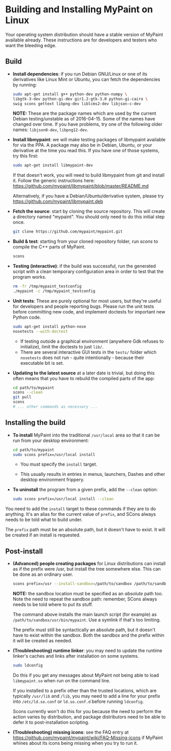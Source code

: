 Building and Installing MyPaint on Linux
========================================

Your operating system distribution should have a stable version of
MyPaint available already. These instructions are for developers and
testers who want the bleeding edge.

Build
-----

* **Install dependencies**: if you run Debian GNU/Linux
  or one of its derivatives like Linux Mint or Ubuntu,
  you can fetch the dependencies by running:

  ```sh
  sudo apt-get install g++ python-dev python-numpy \
  libgtk-3-dev python-gi-dev gir1.2-gtk-3.0 python-gi-cairo \
  swig scons gettext libpng-dev liblcms2-dev libjson-c-dev
  ```
  **NOTE:** These are the package names
  which are used by the current Debian testing/unstable
  as of 2016-04-15.
  Some of the names have changed over time.
  If you have problems, try one of the following older names:
  `libjson0-dev`, `libpng12-dev`.

* **Install libmypaint**: we will make testing packages of libmypaint
  available for via the PPA.
  A package may also be in Debian, Ubuntu, or your derivative
  at the time you read this. If you have one of those systems,
  try this first:

  ```sh
  sudo apt-get install libmypaint-dev
  ```

  If that doesn't work, you will need to build libmypaint from git
  and install it. Follow the generic instructions here:
  https://github.com/mypaint/libmypaint/blob/master/README.md

  Alternatively, if you have a Debian/Ubuntu/derivative system,
  please try https://github.com/mypaint/libmypaint.deb

* **Fetch the source**: start by cloning the source repository.
  This will create a directory named "mypaint".
  You should only need to do this initial step once.

  ```sh
  git clone https://github.com/mypaint/mypaint.git
  ```

* **Build & test**: starting from your cloned repository folder,
  run _scons_ to compile the C++ parts of MyPaint.

  ```sh
  scons
  ```

* **Testing (interactive)**: if the build was successful,
  run the generated script with a clean temporary configuration area
  in order to test that the program works.

  ```sh
  rm -fr /tmp/mypaint_testconfig
  ./mypaint -c /tmp/mypaint_testconfig
  ```

* **Unit tests**: These are purely optional for most users,
  but they're useful for developers and people reporting bugs.
  Please run the unit tests before committing new code,
  and implement doctests for important new Python code.

  ```sh
  sudo apt-get install python-nose
  nosetests --with-doctest
  ```

  - If testing outside a graphical environment (anywhere Gdk refuses
    to initialize), limit the doctests to just `lib/`.
  - There are several interactive GUI tests in the `tests/` folder
    which `nosetests` does not run - quite intentionally -
    because their executable bit is set.

* **Updating to the latest source** at a later date is trivial,
  but doing this often means that you have to
  rebuild the compiled parts of the app:

  ```sh
  cd path/to/mypaint
  scons --clean
  git pull
  scons
  # ... other commands as necessary ...
  ```

Installing the build
--------------------

* **To install** MyPaint into the traditional `/usr/local` area
  so that it can be run from your desktop environment:

  ```sh
  cd path/to/mypaint
  sudo scons prefix=/usr/local install
  ```

  - You *must* specify the `install` target.

  - This usually results in entries in menus, launchers, Dashes
    and other desktop environment frippery.

* **To uninstall** the program from a given prefix,
  add the `--clean` option:

  ```sh
  sudo scons prefix=/usr/local install --clean
  ```

You need to add the `install` target to these commands
if they are to do anything.
It's an alias for the current value of `prefix`,
and SCons always needs to be told what to build under.

The `prefix` path must be an absolute path,
but it doesn't have to exist.
It will be created if an install is requested.

Post-install
------------

* **(Advanced) people creating packages** for Linux distributions
  can install as if the prefix were /usr,
  but install the tree somewhere else.
  This can be done as an ordinary user.

  ```sh
  scons prefix=/usr --install-sandbox=/path/to/sandbox /path/to/sandbox
  ```

  **NOTE:** the sandbox location must
  be specified as an *absolute* path too.
  Note the need to repeat the sandbox path:
  remember, SCons always needs to be told where to put its stuff.

  The command above installs the main launch script (for example)
  as `/path/to/sandbox/usr/bin/mypaint`.
  Use a symlink if that's too limiting.

  The prefix must still be syntactically an absolute path,
  but it doesn't have to exist within the sandbox.
  Both the sandbox and the prefix within it will be created as needed.

* **(Troubleshooting) runtime linker**: you may need to update
  the runtime linker's caches and links
  after installation on some systems.

  ```sh
  sudo ldconfig
  ```

  Do this if you get any messages about MyPaint
  not being able to load `libmypaint.so` when run on the command line.

  If you installed to a prefix other than the trusted locations,
  which are typically `/usr/lib` and `/lib`,
  you may need to add a line for your prefix
  into `/etc/ld.so.conf` or `ld.so.conf.d`
  before running `ldconfig`.

  Scons currently won't do this for you because
  the need to perform the action varies by distribution,
  and package distributors need to be able to defer it
  to post-installation scripting.

* **(Troubleshooting) missing icons**: see the FAQ entry at
  <https://github.com/mypaint/mypaint/wiki/FAQ-Missing-icons>
  if MyPaint whines about its icons being missing
  when you try to run it.
